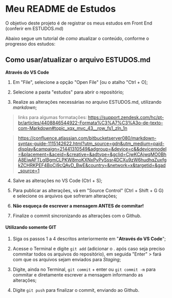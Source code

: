 # Meu README de Estudos

O objetivo deste projeto é de registrar os meus estudos em Front End (conferir em ESTUDOS.md)

Abaixo segue um tutorial de _como_ atualizar o conteúdo, conforme o progresso dos estudos:

## Como usar/atualizar o arquivo ESTUDOS.md

**Através do VS Code**

1. Em "File", selecione a opção "Open File" [ou o atalho "Ctrl + O];

2. Selecione a pasta "estudos" para abrir o repositório;

3. Realize as alterações necessárias no arquivo ESTUDOS.md, utilizando _markdown_;

> links para algumas formatações: https://support.zendesk.com/hc/pt-br/articles/4408846544922-Formata%C3%A7%C3%A3o-de-texto-com-Markdown#topic_xqx_mvc_43__row_fs1_zln_1n

> https://confluence.atlassian.com/bitbucketserver080/markdown-syntax-guide-1115142622.html?utm_source=gdn&utm_medium=paid-display&campaign=21441310549&adgroup=&device=c&&devicemodel=&placement=&aceid=&creative=&adtype=&gclid=CjwKCAjwqMO0BhA8EiwAFTLgIBgmCLPKW8moKXNxPyPySssr4DCXu9zW6hudhqZuxfgkZCHRKPEF4BoCj9cQAvD_BwE&country=&network=x&targetid=&gad_source=1

4. Salve as alterações no VS Code (Ctrl + S);

5. Para publicar as alterações, vá em "Source Control" (Ctrl + Shift + G G) e selecione os arquivos que sofreram alterações;

6. **Não esqueça de escrever a mensagem ANTES de commitar!**

7. Finalize o commit sincronizando as alterações com o Github.

#### **Utilizando somente GIT**

1. Siga os passos 1 a 4 descritos anteriormente em "**Através do VS Code**";

2. Acesse o Terminal e digite `git add` (adicionar o . após caso seja preciso commitar todos os arquivos do repositório), em seguida "Enter" > fará com que os arquivos sejam enviados para _Staging_;

3. Digite, ainda no Terminal, `git commit` + enter ou `git commit -m` para commitar e diretamente escrever a mensagem informando as alterações;

4. Digite `git push` para finalizar o commit, enviando ao Github.
